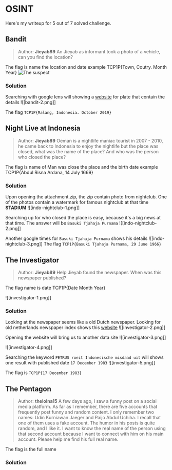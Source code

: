 # OSINT

Here's my writeup for 5 out of 7 solved challenge.

## Bandit

>Author: **Jieyab89**
>An Jieyab as informant took a photo of a vehicle, can you find the location?

The flag is name the location and date example TCP1P{Town, Coutry. Month Year}
![The suspect](bandit-1.jpg)
### Solution

Searching with google lens will showing a [website](https://platesmania.com/id/nomer24795105) for plate that contain the details
![[bandit-2.png]]

The flag `TCP1P{Malang, Indonesia. October 2019}`

## Night Live at Indonesia

> Author: **Jieyab89**
> Oeman is a nightlife maniac tourist in 2007 - 2010, he came back to Indonesia to enjoy the nightlife but the place was closed, what was the name of the place? And who was the person who closed the place?

The flag is name of Man was close the place and the birth date example TCP1P{Abdul Risna Ardana, 14 July 1669}

### Solution

Upon opening the attachment.zip, the zip contain photo from nightclub. One of the photos contain a watermark for famous nightclub at that time **STADIUM**
![[indo-nightclub-1.png]]

Searching up for who closed the place is easy, because it's a big news at that time. The answer will be `Basuki Tjahaja Purnama`
![[indo-nightclub-2.png]]

Another google times for `Basuki Tjahaja Purnama` shows his details
![[indo-nightclub-3.png]]
The flag `TCP1P{Basuki Tjahaja Purnama, 29 June 1966}`

## The Investigator

>Author: **Jieyab89**
>Help Jieyab found the newspaper. When was this newspaper published?

The flag name is date TCP1P{Date Month Year}

![[investigator-1.png]]

### Solution

Looking at the newspaper seems like a old Dutch newspaper. Looking for old netherlands newspaper index shows this [website](https://www.kb.nl/en/research-find/datasets/delpher-newspapers)
![[investigator-2.png]]


Opening the website will bring us to another data site
![[investigator-3.png]]

![[investigator-4.png]]

Searching the keyword `PETRUS roeit Indonesische misdaad uit` will shows one result with published date `17 December 1983`
![[investigator-5.png]]

The flag is `TCP1P{17 December 1983}`

## The Pentagon

> Author: **thelolna15**
> A few days ago, I saw a funny post on a social media platform. As far as I remember, there are five accounts that frequently post funny and random content.
> I only remember two names: Udin Kurniawan Jaeger and Paijo Abdul Uchiha. I recall that one of them uses a fake account. The humor in his posts is quite random, and I like it.
> I want to know the real name of the person using that second account because I want to connect with him on his main account. Please help me find his full real name.

The flag is the full name

### Solution

